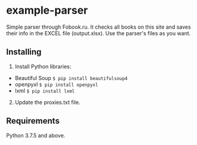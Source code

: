 # example-parser
Simple parser through Fobook.ru. It checks all books on this site and saves their info in the EXCEL file (output.xlsx). Use the parser's files as you want.

## Installing
1. Install Python libraries:
  - Beautiful Soup
  `$ pip install beautifulsoup4`
  - openpyxl
  `$ pip install openpyxl`
  - lxml 
  `$ pip install lxml`
2. Update the proxies.txt file.

## Requirements
Python 3.7.5 and above.
